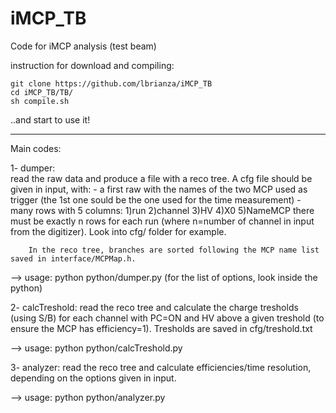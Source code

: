 iMCP_TB
=======

Code for iMCP analysis (test beam)

instruction for download and compiling:

	git clone https://github.com/lbrianza/iMCP_TB
	cd iMCP_TB/TB/
	sh compile.sh

..and start to use it!

------------------------------------------------------
Main codes:

1- dumper: 	
		read the raw data and produce a file with a reco tree. A cfg file should be given in input, with:
		- a first raw with the names of the two MCP used as trigger (the 1st one sould be the one used for the time measurement)
		- many rows with 5 columns:
		1)run 2)channel 3)HV 4)X0 5)NameMCP
		there must be exactly n rows for each run (where n=number of channel in input from the digitizer). Look into cfg/ folder for example.

		In the reco tree, branches are sorted following the MCP name list saved in interface/MCPMap.h.

--> usage:      python python/dumper.py
(for the list of options, look inside the python)	

2- calcTreshold:
		read the reco tree and calculate the charge tresholds (using S/B) for each channel with PC=ON and HV above a given treshold
		(to ensure the MCP has efficiency=1). Tresholds are saved in cfg/treshold.txt

--> usage: 	python python/calcTreshold.py


3- analyzer:
		read the reco tree and calculate efficiencies/time resolution, depending on the options given in input.

--> usage:      python python/analyzer.py

